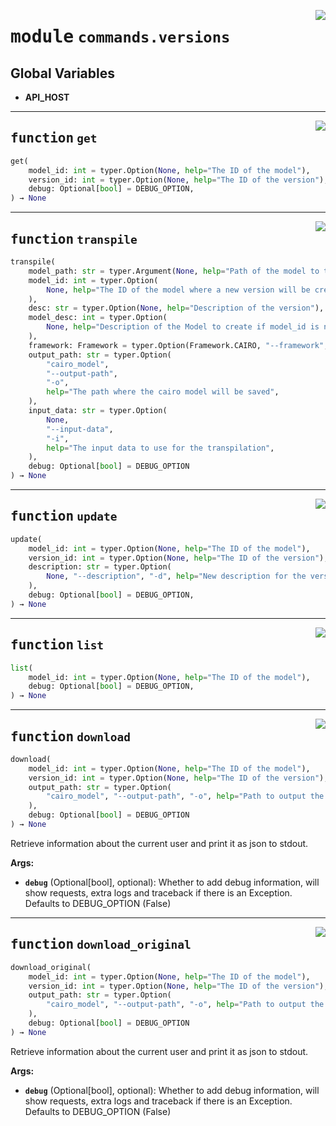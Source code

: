 <!-- markdownlint-disable -->

<a href="https://github.com/gizatechxyz/giza-cli/blob/main/giza/commands/versions.py#L0"><img align="right" style="float:right;" src="https://img.shields.io/badge/-source-cccccc?style=flat-square"></a>

# <kbd>module</kbd> `commands.versions`




**Global Variables**
---------------
- **API_HOST**

---

<a href="https://github.com/gizatechxyz/giza-cli/blob/main/giza/commands/versions.py#L22"><img align="right" style="float:right;" src="https://img.shields.io/badge/-source-cccccc?style=flat-square"></a>

## <kbd>function</kbd> `get`

```python
get(
    model_id: int = typer.Option(None, help="The ID of the model"),
    version_id: int = typer.Option(None, help="The ID of the version"),
    debug: Optional[bool] = DEBUG_OPTION,
) → None
```






---

<a href="https://github.com/gizatechxyz/giza-cli/blob/main/giza/commands/versions.py#L65"><img align="right" style="float:right;" src="https://img.shields.io/badge/-source-cccccc?style=flat-square"></a>

## <kbd>function</kbd> `transpile`

```python
transpile(
    model_path: str = typer.Argument(None, help="Path of the model to transpile"),
    model_id: int = typer.Option(
        None, help="The ID of the model where a new version will be created"
    ),
    desc: str = typer.Option(None, help="Description of the version"),
    model_desc: int = typer.Option(
        None, help="Description of the Model to create if model_id is not provided"
    ),
    framework: Framework = typer.Option(Framework.CAIRO, "--framework", "-f"),
    output_path: str = typer.Option(
        "cairo_model",
        "--output-path",
        "-o",
        help="The path where the cairo model will be saved",
    ),
    input_data: str = typer.Option(
        None,
        "--input-data",
        "-i",
        help="The input data to use for the transpilation",
    ),
    debug: Optional[bool] = DEBUG_OPTION
) → None
```






---

<a href="https://github.com/gizatechxyz/giza-cli/blob/main/giza/commands/versions.py#L135"><img align="right" style="float:right;" src="https://img.shields.io/badge/-source-cccccc?style=flat-square"></a>

## <kbd>function</kbd> `update`

```python
update(
    model_id: int = typer.Option(None, help="The ID of the model"),
    version_id: int = typer.Option(None, help="The ID of the version"),
    description: str = typer.Option(
        None, "--description", "-d", help="New description for the version"
    ),
    debug: Optional[bool] = DEBUG_OPTION,
) → None
```






---

<a href="https://github.com/gizatechxyz/giza-cli/blob/main/giza/commands/versions.py#L181"><img align="right" style="float:right;" src="https://img.shields.io/badge/-source-cccccc?style=flat-square"></a>

## <kbd>function</kbd> `list`

```python
list(
    model_id: int = typer.Option(None, help="The ID of the model"),
    debug: Optional[bool] = DEBUG_OPTION,
) → None
```






---

<a href="https://github.com/gizatechxyz/giza-cli/blob/main/giza/commands/versions.py#L221"><img align="right" style="float:right;" src="https://img.shields.io/badge/-source-cccccc?style=flat-square"></a>

## <kbd>function</kbd> `download`

```python
download(
    model_id: int = typer.Option(None, help="The ID of the model"),
    version_id: int = typer.Option(None, help="The ID of the version"),
    output_path: str = typer.Option(
        "cairo_model", "--output-path", "-o", help="Path to output the cairo model"
    ),
    debug: Optional[bool] = DEBUG_OPTION
) → None
```

Retrieve information about the current user and print it as json to stdout. 



**Args:**
 
 - <b>`debug`</b> (Optional[bool], optional):  Whether to add debug information, will show requests, extra logs and traceback if there is an Exception. Defaults to DEBUG_OPTION (False) 


---

<a href="https://github.com/gizatechxyz/giza-cli/blob/main/giza/commands/versions.py#L287"><img align="right" style="float:right;" src="https://img.shields.io/badge/-source-cccccc?style=flat-square"></a>

## <kbd>function</kbd> `download_original`

```python
download_original(
    model_id: int = typer.Option(None, help="The ID of the model"),
    version_id: int = typer.Option(None, help="The ID of the version"),
    output_path: str = typer.Option(
        "cairo_model", "--output-path", "-o", help="Path to output the cairo model"
    ),
    debug: Optional[bool] = DEBUG_OPTION
) → None
```

Retrieve information about the current user and print it as json to stdout. 



**Args:**
 
 - <b>`debug`</b> (Optional[bool], optional):  Whether to add debug information, will show requests, extra logs and traceback if there is an Exception. Defaults to DEBUG_OPTION (False) 


